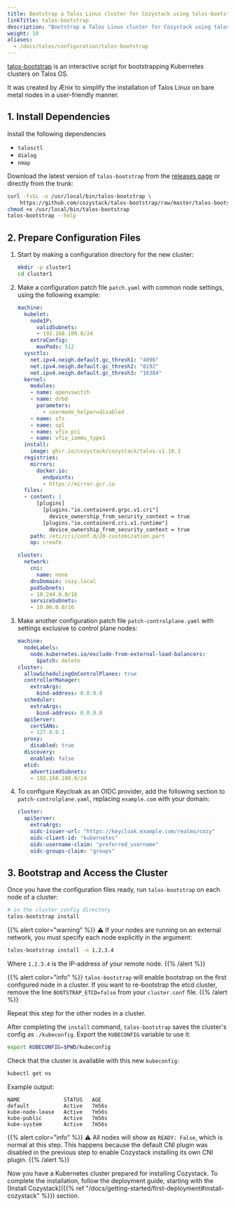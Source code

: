 ```yaml
---
title: Bootstrap a Talos Linux cluster for Cozystack using talos-bootstrap
linkTitle: talos-bootstrap
description: "Bootstrap a Talos Linux cluster for Cozystack using talos-bootstrap"
weight: 10
aliases:
  - /docs/talos/configuration/talos-bootstrap
---
```


[talos-bootstrap](https://github.com/cozystack/talos-bootstrap/) is an interactive script for bootstrapping Kubernetes clusters on Talos OS.

It was created by Ænix to simplify the installation of Talos Linux on bare metal nodes in a user-friendly manner.

## 1. Install Dependencies

Install the following dependencies

- `talosctl`
- `dialog`
- `nmap`

Download the latest version of `talos-bootstrap` from the [releases page](https://github.com/cozystack/talos-bootstrap/releases) or directly from the trunk:

```bash
curl -fsSL -o /usr/local/bin/talos-bootstrap \
    https://github.com/cozystack/talos-bootstrap/raw/master/talos-bootstrap
chmod +x /usr/local/bin/talos-bootstrap
talos-bootstrap --help
```

## 2. Prepare Configuration Files

1.  Start by making a configuration directory for the new cluster:

    ```bash
    mkdir -p cluster1
    cd cluster1
    ```

1.  Make a configuration patch file `patch.yaml` with common node settings, using the following example:
    
    ```yaml
    machine:
      kubelet:
        nodeIP:
          validSubnets:
          - 192.168.100.0/24
        extraConfig:
          maxPods: 512
      sysctls:
        net.ipv4.neigh.default.gc_thresh1: "4096"
        net.ipv4.neigh.default.gc_thresh2: "8192"
        net.ipv4.neigh.default.gc_thresh3: "16384"
      kernel:
        modules:
        - name: openvswitch
        - name: drbd
          parameters:
            - usermode_helper=disabled
        - name: zfs
        - name: spl
        - name: vfio_pci
        - name: vfio_iommu_type1
      install:
        image: ghcr.io/cozystack/cozystack/talos:v1.10.3
      registries:
        mirrors:
          docker.io:
            endpoints:
            - https://mirror.gcr.io
      files:
      - content: |
          [plugins]
            [plugins."io.containerd.grpc.v1.cri"]
              device_ownership_from_security_context = true
            [plugins."io.containerd.cri.v1.runtime"]
              device_ownership_from_security_context = true
        path: /etc/cri/conf.d/20-customization.part
        op: create
    
    cluster:
      network:
        cni:
          name: none
        dnsDomain: cozy.local
        podSubnets:
        - 10.244.0.0/16
        serviceSubnets:
        - 10.96.0.0/16
    ```
   
1.  Make another configuration patch file `patch-controlplane.yaml` with settings exclusive to control plane nodes:
    
    ```yaml
    machine:
      nodeLabels:
        node.kubernetes.io/exclude-from-external-load-balancers:
          $patch: delete
    cluster:
      allowSchedulingOnControlPlanes: true
      controllerManager:
        extraArgs:
          bind-address: 0.0.0.0
      scheduler:
        extraArgs:
          bind-address: 0.0.0.0
      apiServer:
        certSANs:
        - 127.0.0.1
      proxy:
        disabled: true
      discovery:
        enabled: false
      etcd:
        advertisedSubnets:
        - 192.168.100.0/24
    ```

1.  To configure Keycloak as an OIDC provider, add the following section to `patch-controlplane.yaml`, replacing `example.com` with your domain:

    ```yaml
    cluster:
      apiServer:
        extraArgs:
        oidc-issuer-url: "https://keycloak.example.com/realms/cozy"
        oidc-client-id: "kubernetes"
        oidc-username-claim: "preferred_username"
        oidc-groups-claim: "groups"
    ```

## 3. Bootstrap and Access the Cluster

Once you have the configuration files ready, run `talos-bootstrap` on each node of a cluster:

```bash
# in the cluster config directory
talos-bootstrap install
```

{{% alert color="warning" %}}
:warning: If your nodes are running on an external network, you must specify each node explicitly in the argument:
```bash
talos-bootstrap install -n 1.2.3.4
```

Where `1.2.3.4` is the IP-address of your remote node.
{{% /alert %}}

{{% alert color="info" %}}
`talos-bootstrap` will enable bootstrap on the first configured node in a cluster. 
If you want to re-bootstrap the etcd cluster, remove the line `BOOTSTRAP_ETCD=false` from your `cluster.conf` file.
{{% /alert %}}

Repeat this step for the other nodes in a cluster.

After completing the `install` command, `talos-bootstrap` saves the cluster's config as `./kubeconfig`.
Export the `KUBECONFIG` variable to use it:

```bash
export KUBECONFIG=$PWD/kubeconfig
```

Check that the cluster is available with this new `kubeconfig`:

```bash
kubectl get ns
```

Example output:

```console
NAME              STATUS   AGE
default           Active   7m56s
kube-node-lease   Active   7m56s
kube-public       Active   7m56s
kube-system       Active   7m56s
```

{{% alert color="info" %}}
:warning: All nodes will show as `READY: False`, which is normal at this step.
This happens because the default CNI plugin was disabled in the previous step to enable Cozystack installing its own CNI plugin.
{{% /alert %}}

Now you have a Kubernetes cluster prepared for installing Cozystack.
To complete the installation, follow the deployment guide, starting with the
[Install Cozystack]({{% ref "/docs/getting-started/first-deployment#install-cozystack" %}}) section.
